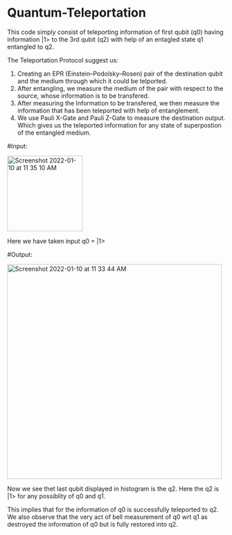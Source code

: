# Quantum-Teleportation

This code simply consist of teleporting information of first qubit (q0) having information |1> to the 3rd qubit (q2) with help of an entagled state q1 entangled to q2.

The Teleportation Protocol suggest us:

1. Creating an EPR (Einstein–Podolsky–Rosen) pair of the destination qubit and the medium through which it could be telported.
2. After entangling, we measure the medium of the pair with respect to the source, whose information is to be transfered.
3. After measuring the Information to be transfered, we then measure the information that has been teleported with help of entanglement.
4. We use Pauli X-Gate and Pauli Z-Gate to measure the destination output. Which gives us the teleported information for any state of superpostion of the entangled medium.

#Input:

<img width="174" alt="Screenshot 2022-01-10 at 11 35 10 AM" src="https://user-images.githubusercontent.com/69144860/148724174-90583b82-874d-4487-9cd7-33746faa2229.png">

Here we have taken input q0 = |1>

#Output:

<img width="495" alt="Screenshot 2022-01-10 at 11 33 44 AM" src="https://user-images.githubusercontent.com/69144860/148724105-52bced07-e93b-4f3b-9a4b-816671c865b4.png">

Now we see thet last qubit displayed in histogram is the q2. Here the q2 is |1> for any possiblity of q0 and q1.

This implies that for the information of q0 is successfully teleported to q2.
We also observe that the very act of bell measurement of q0 wrt q1 as destroyed the information of q0 but is fully restored into q2.
